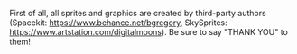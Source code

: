 First of all, all sprites and graphics are created by third-party authors (Spacekit: https://www.behance.net/bgregory, SkySprites: https://www.artstation.com/digitalmoons). Be sure to say "THANK YOU" to them!
